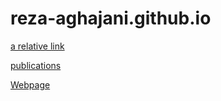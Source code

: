 # reza-aghajani.github.io

[a relative link](paper.pdf)


[publications](publication.html) 

[Webpage](index.html)
